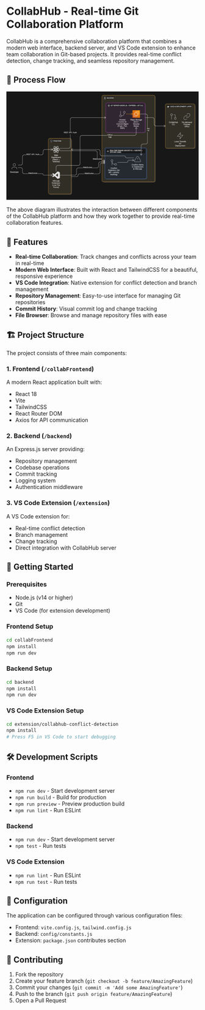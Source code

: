 # CollabHub - Real-time Git Collaboration Platform

CollabHub is a comprehensive collaboration platform that combines a modern web interface, backend server, and VS Code extension to enhance team collaboration in Git-based projects. It provides real-time conflict detection, change tracking, and seamless repository management.

## 🔄 Process Flow

![CollabHub Process Flow](Images/ProcessFLow.png)

The above diagram illustrates the interaction between different components of the CollabHub platform and how they work together to provide real-time collaboration features.

## 🌟 Features

- **Real-time Collaboration**: Track changes and conflicts across your team in real-time
- **Modern Web Interface**: Built with React and TailwindCSS for a beautiful, responsive experience
- **VS Code Integration**: Native extension for conflict detection and branch management
- **Repository Management**: Easy-to-use interface for managing Git repositories
- **Commit History**: Visual commit log and change tracking
- **File Browser**: Browse and manage repository files with ease

## 🏗️ Project Structure

The project consists of three main components:

### 1. Frontend (`/collabFrontend`)
A modern React application built with:
- React 18
- Vite
- TailwindCSS
- React Router DOM
- Axios for API communication

### 2. Backend (`/backend`)
An Express.js server providing:
- Repository management
- Codebase operations
- Commit tracking
- Logging system
- Authentication middleware

### 3. VS Code Extension (`/extension`)
A VS Code extension for:
- Real-time conflict detection
- Branch management
- Change tracking
- Direct integration with CollabHub server

## 🚀 Getting Started

### Prerequisites
- Node.js (v14 or higher)
- Git
- VS Code (for extension development)

### Frontend Setup
```bash
cd collabFrontend
npm install
npm run dev
```

### Backend Setup
```bash
cd backend
npm install
npm run dev
```

### VS Code Extension Setup
```bash
cd extension/collabhub-conflict-detection
npm install
# Press F5 in VS Code to start debugging
```

## 🛠️ Development Scripts

### Frontend
- `npm run dev` - Start development server
- `npm run build` - Build for production
- `npm run preview` - Preview production build
- `npm run lint` - Run ESLint

### Backend
- `npm run dev` - Start development server
- `npm test` - Run tests

### VS Code Extension
- `npm run lint` - Run ESLint
- `npm run test` - Run tests

## 🔧 Configuration

The application can be configured through various configuration files:

- Frontend: `vite.config.js`, `tailwind.config.js`
- Backend: `config/constants.js`
- Extension: `package.json` contributes section

## 🤝 Contributing

1. Fork the repository
2. Create your feature branch (`git checkout -b feature/AmazingFeature`)
3. Commit your changes (`git commit -m 'Add some AmazingFeature'`)
4. Push to the branch (`git push origin feature/AmazingFeature`)
5. Open a Pull Request


